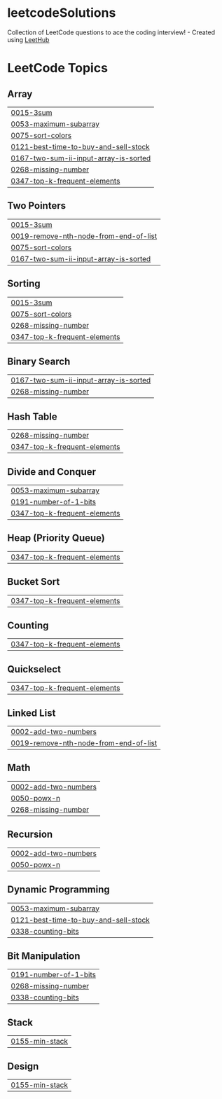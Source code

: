 # leetcodeSolutions
Collection of LeetCode questions to ace the coding interview! - Created using [LeetHub](https://github.com/QasimWani/LeetHub)

<!---LeetCode Topics Start-->
# LeetCode Topics
## Array
|  |
| ------- |
| [0015-3sum](https://github.com/Kunal-Ladhani/leetcodeSolutions/tree/master/0015-3sum) |
| [0053-maximum-subarray](https://github.com/Kunal-Ladhani/leetcodeSolutions/tree/master/0053-maximum-subarray) |
| [0075-sort-colors](https://github.com/Kunal-Ladhani/leetcodeSolutions/tree/master/0075-sort-colors) |
| [0121-best-time-to-buy-and-sell-stock](https://github.com/Kunal-Ladhani/leetcodeSolutions/tree/master/0121-best-time-to-buy-and-sell-stock) |
| [0167-two-sum-ii-input-array-is-sorted](https://github.com/Kunal-Ladhani/leetcodeSolutions/tree/master/0167-two-sum-ii-input-array-is-sorted) |
| [0268-missing-number](https://github.com/Kunal-Ladhani/leetcodeSolutions/tree/master/0268-missing-number) |
| [0347-top-k-frequent-elements](https://github.com/Kunal-Ladhani/leetcodeSolutions/tree/master/0347-top-k-frequent-elements) |
## Two Pointers
|  |
| ------- |
| [0015-3sum](https://github.com/Kunal-Ladhani/leetcodeSolutions/tree/master/0015-3sum) |
| [0019-remove-nth-node-from-end-of-list](https://github.com/Kunal-Ladhani/leetcodeSolutions/tree/master/0019-remove-nth-node-from-end-of-list) |
| [0075-sort-colors](https://github.com/Kunal-Ladhani/leetcodeSolutions/tree/master/0075-sort-colors) |
| [0167-two-sum-ii-input-array-is-sorted](https://github.com/Kunal-Ladhani/leetcodeSolutions/tree/master/0167-two-sum-ii-input-array-is-sorted) |
## Sorting
|  |
| ------- |
| [0015-3sum](https://github.com/Kunal-Ladhani/leetcodeSolutions/tree/master/0015-3sum) |
| [0075-sort-colors](https://github.com/Kunal-Ladhani/leetcodeSolutions/tree/master/0075-sort-colors) |
| [0268-missing-number](https://github.com/Kunal-Ladhani/leetcodeSolutions/tree/master/0268-missing-number) |
| [0347-top-k-frequent-elements](https://github.com/Kunal-Ladhani/leetcodeSolutions/tree/master/0347-top-k-frequent-elements) |
## Binary Search
|  |
| ------- |
| [0167-two-sum-ii-input-array-is-sorted](https://github.com/Kunal-Ladhani/leetcodeSolutions/tree/master/0167-two-sum-ii-input-array-is-sorted) |
| [0268-missing-number](https://github.com/Kunal-Ladhani/leetcodeSolutions/tree/master/0268-missing-number) |
## Hash Table
|  |
| ------- |
| [0268-missing-number](https://github.com/Kunal-Ladhani/leetcodeSolutions/tree/master/0268-missing-number) |
| [0347-top-k-frequent-elements](https://github.com/Kunal-Ladhani/leetcodeSolutions/tree/master/0347-top-k-frequent-elements) |
## Divide and Conquer
|  |
| ------- |
| [0053-maximum-subarray](https://github.com/Kunal-Ladhani/leetcodeSolutions/tree/master/0053-maximum-subarray) |
| [0191-number-of-1-bits](https://github.com/Kunal-Ladhani/leetcodeSolutions/tree/master/0191-number-of-1-bits) |
| [0347-top-k-frequent-elements](https://github.com/Kunal-Ladhani/leetcodeSolutions/tree/master/0347-top-k-frequent-elements) |
## Heap (Priority Queue)
|  |
| ------- |
| [0347-top-k-frequent-elements](https://github.com/Kunal-Ladhani/leetcodeSolutions/tree/master/0347-top-k-frequent-elements) |
## Bucket Sort
|  |
| ------- |
| [0347-top-k-frequent-elements](https://github.com/Kunal-Ladhani/leetcodeSolutions/tree/master/0347-top-k-frequent-elements) |
## Counting
|  |
| ------- |
| [0347-top-k-frequent-elements](https://github.com/Kunal-Ladhani/leetcodeSolutions/tree/master/0347-top-k-frequent-elements) |
## Quickselect
|  |
| ------- |
| [0347-top-k-frequent-elements](https://github.com/Kunal-Ladhani/leetcodeSolutions/tree/master/0347-top-k-frequent-elements) |
## Linked List
|  |
| ------- |
| [0002-add-two-numbers](https://github.com/Kunal-Ladhani/leetcodeSolutions/tree/master/0002-add-two-numbers) |
| [0019-remove-nth-node-from-end-of-list](https://github.com/Kunal-Ladhani/leetcodeSolutions/tree/master/0019-remove-nth-node-from-end-of-list) |
## Math
|  |
| ------- |
| [0002-add-two-numbers](https://github.com/Kunal-Ladhani/leetcodeSolutions/tree/master/0002-add-two-numbers) |
| [0050-powx-n](https://github.com/Kunal-Ladhani/leetcodeSolutions/tree/master/0050-powx-n) |
| [0268-missing-number](https://github.com/Kunal-Ladhani/leetcodeSolutions/tree/master/0268-missing-number) |
## Recursion
|  |
| ------- |
| [0002-add-two-numbers](https://github.com/Kunal-Ladhani/leetcodeSolutions/tree/master/0002-add-two-numbers) |
| [0050-powx-n](https://github.com/Kunal-Ladhani/leetcodeSolutions/tree/master/0050-powx-n) |
## Dynamic Programming
|  |
| ------- |
| [0053-maximum-subarray](https://github.com/Kunal-Ladhani/leetcodeSolutions/tree/master/0053-maximum-subarray) |
| [0121-best-time-to-buy-and-sell-stock](https://github.com/Kunal-Ladhani/leetcodeSolutions/tree/master/0121-best-time-to-buy-and-sell-stock) |
| [0338-counting-bits](https://github.com/Kunal-Ladhani/leetcodeSolutions/tree/master/0338-counting-bits) |
## Bit Manipulation
|  |
| ------- |
| [0191-number-of-1-bits](https://github.com/Kunal-Ladhani/leetcodeSolutions/tree/master/0191-number-of-1-bits) |
| [0268-missing-number](https://github.com/Kunal-Ladhani/leetcodeSolutions/tree/master/0268-missing-number) |
| [0338-counting-bits](https://github.com/Kunal-Ladhani/leetcodeSolutions/tree/master/0338-counting-bits) |
## Stack
|  |
| ------- |
| [0155-min-stack](https://github.com/Kunal-Ladhani/leetcodeSolutions/tree/master/0155-min-stack) |
## Design
|  |
| ------- |
| [0155-min-stack](https://github.com/Kunal-Ladhani/leetcodeSolutions/tree/master/0155-min-stack) |
<!---LeetCode Topics End-->